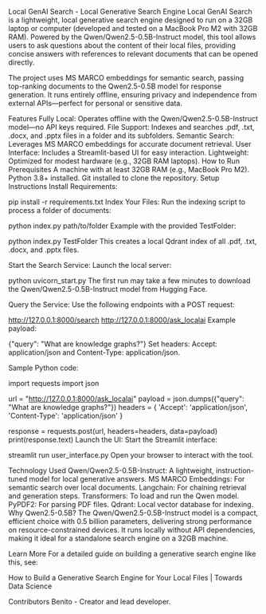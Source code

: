 Local GenAI Search - Local Generative Search Engine
Local GenAI Search is a lightweight, local generative search engine designed to run on a 32GB laptop or computer (developed and tested on a MacBook Pro M2 with 32GB RAM). Powered by the Qwen/Qwen2.5-0.5B-Instruct model, this tool allows users to ask questions about the content of their local files, providing concise answers with references to relevant documents that can be opened directly.

The project uses MS MARCO embeddings for semantic search, passing top-ranking documents to the Qwen2.5-0.5B model for response generation. It runs entirely offline, ensuring privacy and independence from external APIs—perfect for personal or sensitive data.

Features
Fully Local: Operates offline with the Qwen/Qwen2.5-0.5B-Instruct model—no API keys required.
File Support: Indexes and searches .pdf, .txt, .docx, and .pptx files in a folder and its subfolders.
Semantic Search: Leverages MS MARCO embeddings for accurate document retrieval.
User Interface: Includes a Streamlit-based UI for easy interaction.
Lightweight: Optimized for modest hardware (e.g., 32GB RAM laptops).
How to Run
Prerequisites
A machine with at least 32GB RAM (e.g., MacBook Pro M2).
Python 3.8+ installed.
Git installed to clone the repository.
Setup Instructions
Install Requirements:


pip install -r requirements.txt
Index Your Files:
Run the indexing script to process a folder of documents:


python index.py path/to/folder
Example with the provided TestFolder:


python index.py TestFolder
This creates a local Qdrant index of all .pdf, .txt, .docx, and .pptx files.

Start the Search Service:
Launch the local server:


python uvicorn_start.py
The first run may take a few minutes to download the Qwen/Qwen2.5-0.5B-Instruct model from Hugging Face.

Query the Service:
Use the following endpoints with a POST request:

http://127.0.0.1:8000/search
http://127.0.0.1:8000/ask_localai
Example payload:


{"query": "What are knowledge graphs?"}
Set headers: Accept: application/json and Content-Type: application/json.

Sample Python code:

import requests
import json

url = "http://127.0.0.1:8000/ask_localai"
payload = json.dumps({"query": "What are knowledge graphs?"})
headers = {
    'Accept': 'application/json',
    'Content-Type': 'application/json'
}

response = requests.post(url, headers=headers, data=payload)
print(response.text)
Launch the UI:
Start the Streamlit interface:


streamlit run user_interface.py
Open your browser to interact with the tool.

Technology Used
Qwen/Qwen2.5-0.5B-Instruct: A lightweight, instruction-tuned model for local generative answers.
MS MARCO Embeddings: For semantic search over local documents.
Langchain: For chaining retrieval and generation steps.
Transformers: To load and run the Qwen model.
PyPDF2: For parsing PDF files.
Qdrant: Local vector database for indexing.
Why Qwen2.5-0.5B?
The Qwen/Qwen2.5-0.5B-Instruct model is a compact, efficient choice with 0.5 billion parameters, delivering strong performance on resource-constrained devices. It runs locally without API dependencies, making it ideal for a standalone search engine on a 32GB machine.

Learn More
For a detailed guide on building a generative search engine like this, see:

How to Build a Generative Search Engine for Your Local Files | Towards Data Science


Contributors
Benito - Creator and lead developer.
